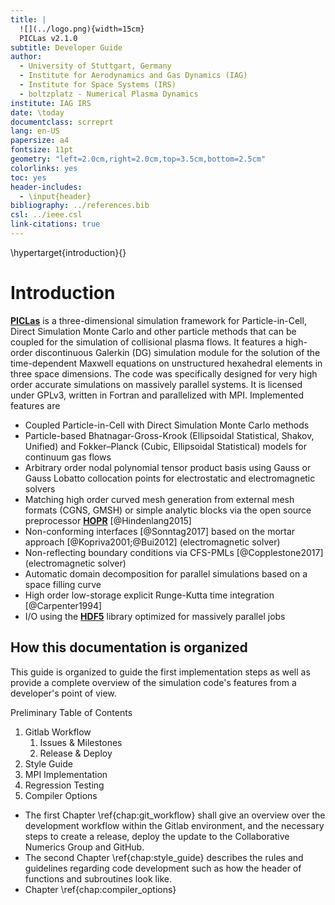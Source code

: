 ```yaml
---
title: |
  ![](../logo.png){width=15cm}
  PICLas v2.1.0
subtitle: Developer Guide
author: 
  - University of Stuttgart, Germany
  - Institute for Aerodynamics and Gas Dynamics (IAG)
  - Institute for Space Systems (IRS)
  - boltzplatz - Numerical Plasma Dynamics
institute: IAG IRS
date: \today
documentclass: scrreprt
lang: en-US
papersize: a4
fontsize: 11pt
geometry: "left=2.0cm,right=2.0cm,top=3.5cm,bottom=2.5cm"
colorlinks: yes
toc: yes
header-includes:
  - \input{header}
bibliography: ../references.bib
csl: ../ieee.csl
link-citations: true
---
```


\hypertarget{introduction}{}

# Introduction

 [**PICLas**](https://github.com/piclas-framework/piclas)  is a three-dimensional simulation
 framework for Particle-in-Cell, Direct Simulation Monte Carlo and other particle methods that can be coupled for
 the simulation of collisional plasma flows.
 It features a high-order discontinuous 
 Galerkin (DG) simulation module for the solution of the time-dependent Maxwell 
 equations on unstructured hexahedral elements in three space dimensions. 
 The code was specifically designed for very high order accurate simulations on massively parallel 
 systems. 
 It is licensed under GPLv3, written in Fortran and parallelized with MPI. Implemented features are
 
 * Coupled Particle-in-Cell with Direct Simulation Monte Carlo methods
 * Particle-based Bhatnagar-Gross-Krook (Ellipsoidal Statistical, Shakov, Unified) and Fokker–Planck (Cubic, Ellipsoidal Statistical) models for continuum gas flows
 * Arbitrary order nodal polynomial tensor product basis using Gauss or Gauss Lobatto collocation 
   points for electrostatic and electromagnetic solvers
 * Matching high order curved mesh generation from external mesh formats (CGNS, GMSH) or 
   simple analytic blocks via the open source preprocessor [**HOPR**](http://hopr-project.org) [@Hindenlang2015]
 * Non-conforming interfaces [@Sonntag2017] based on the mortar approach [@Kopriva2001;@Bui2012] (electromagnetic solver)
 * Non-reflecting boundary conditions via CFS-PMLs [@Copplestone2017] (electromagnetic solver)
 * Automatic domain decomposition for parallel simulations based on a space filling curve
 * High order low-storage explicit Runge-Kutta time integration [@Carpenter1994]
 * I/O using the [**HDF5**](https://www.hdfgroup.org/solutions/hdf5/) library optimized for massively parallel jobs

## How this documentation is organized

This guide is organized to guide the first implementation steps as well as provide a complete overview of 
the simulation code's features from a developer's point of view.

Preliminary Table of Contents

1. Gitlab Workflow
   1. Issues & Milestones
   2. Release & Deploy
2. Style Guide
3. MPI Implementation
4. Regression Testing
5. Compiler Options

* The first Chapter \ref{chap:git_workflow} shall give an overview over the development workflow within the Gitlab environment, and the necessary steps to create a release, deploy the update to the Collaborative Numerics Group and GitHub.
* The second Chapter \ref{chap:style_guide} describes the rules and guidelines regarding code development such as how the header of functions and subroutines look like.
* Chapter \ref{chap:compiler_options}
